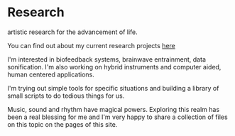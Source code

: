 # Research

artistic research for the advancement of life.

You can find out about my current research projects [here](../pages/projects.html)

I'm interested in biofeedback systems, brainwave entrainment, data sonification.
I'm also working on hybrid instruments and computer aided, human centered applications.


I'm trying out simple tools for specific situations and building a library of small scripts to do tedious things for us.


Music, sound and rhythm have magical powers. Exploring this realm has been a real blessing for me and I'm very happy to share a collection of files on this topic on the pages of this site.